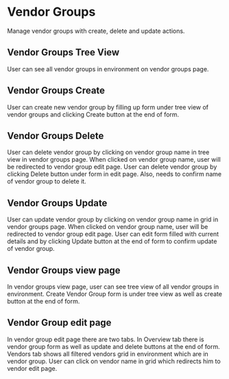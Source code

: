 # Vendor Groups

Manage vendor groups with create, delete and update actions.

## Vendor Groups Tree View

User can see all vendor groups in environment on vendor groups page.

## Vendor Groups Create

User can create new vendor group by filling up form under tree view of vendor groups and clicking Create button at the end of form.

## Vendor Groups Delete

User can delete vendor group by clicking on vendor group name in tree view in vendor groups page. When clicked on vendor group name, user will be redirected to vendor group edit page.
User can delete vendor group by clicking Delete button under form in edit page. Also, needs to confirm name of vendor group to delete it.

## Vendor Groups Update

User can update vendor group by clicking on vendor group name in grid in vendor groups page. When clicked on vendor group name, user will be redirected to vendor group edit page.
User can edit form filled with current details and by clicking Update button at the end of form to confirm update of vendor group.

## Vendor Groups view page

In vendor groups view page, user can see tree view of all vendor groups in environment.
Create Vendor Group form is under tree view as well as create button at the end of form.

## Vendor Group edit page

In vendor group edit page there are two tabs.
In Overview tab there is vendor group form as well as update and delete buttons at the end of form.
Vendors tab shows all filtered vendors grid in environment which are in vendor group.
User can click on vendor name in grid which redirects him to vendor edit page.
